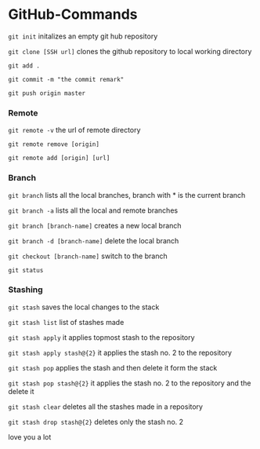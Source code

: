 # GitHub-Commands

`git init`  initalizes an empty git hub repository

`git clone [SSH url]`  clones the github repository to local working directory

`git add .`

`git commit -m "the commit remark"`

`git push origin master` 

### Remote 

`git remote -v`  the url of remote directory

`git remote remove [origin]`

`git remote add [origin] [url]`

### Branch

`git branch` lists all the local branches, branch with * is the current branch

`git branch -a` lists all the local and remote branches

`git branch [branch-name]` creates a new local branch

`git branch -d [branch-name]` delete the local branch

`git checkout [branch-name]` switch to the branch

`git status`

### Stashing

`git stash` saves the local changes to the stack

`git stash list` list of stashes made

`git stash apply` it applies topmost stash to the repository

`git stash apply stash@{2}` it applies the stash no. 2 to the repository

`git stash pop` applies the stash and then delete it form the stack

`git stash pop stash@{2}` it applies the stash no. 2 to the repository and the delete it

`git stash clear` deletes all the stashes made in a repository

`git stash drop stash@{2}`	deletes only the stash no. 2

love you a lot